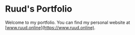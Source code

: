 # Ruud's Portfolio

Welcome to my portfolio.
You can find my personal website at [www.ruud.online](https://www.ruud.online).
